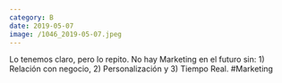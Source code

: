 ```yaml
--- 
category: B 
date: 2019-05-07 
image: /1046_2019-05-07.jpeg 
--- 
```


Lo tenemos claro, pero lo repito. No hay Marketing en el futuro sin: 1) Relación con negocio, 2) Personalización y 3) Tiempo Real. #Marketing